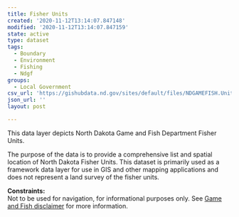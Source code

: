 ```yaml
---
title: Fisher Units
created: '2020-11-12T13:14:07.847148'
modified: '2020-11-12T13:14:07.847159'
state: active
type: dataset
tags:
  - Boundary
  - Environment
  - Fishing
  - Ndgf
groups:
  - Local Government
csv_url: 'https://gishubdata.nd.gov/sites/default/files/NDGAMEFISH.Unit_Fisher.csv'
json_url: ''
layout: post

---
```

<p>This data layer depicts North Dakota Game and Fish Department Fisher Units.</p>
<p>The purpose of the data is to provide a comprehensive list and spatial location of North Dakota Fisher Units. This dataset is primarily used as a framework data layer for use in GIS and other mapping applications and does not represent a land survey of the fisher units.</p>
<p><strong>Constraints:</strong><br />
Not to be used for navigation, for informational purposes only. See <a href="/game-and-fish-department-disclaimer">Game and Fish disclaimer</a> for more information.</p>

